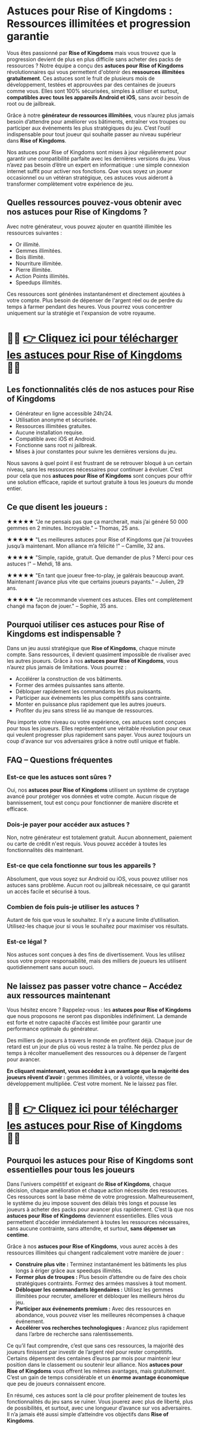 <h1>Astuces pour Rise of Kingdoms : Ressources illimitées et progression garantie</h1>

<p>Vous êtes passionné par <strong>Rise of Kingdoms</strong> mais vous trouvez que la progression devient de plus en plus difficile sans acheter des packs de ressources ? Notre équipe a conçu des <strong>astuces pour Rise of Kingdoms</strong> révolutionnaires qui vous permettent d'obtenir des <strong>ressources illimitées gratuitement</strong>. Ces astuces sont le fruit de plusieurs mois de développement, testées et approuvées par des centaines de joueurs comme vous. Elles sont 100% sécurisées, simples à utiliser et surtout, <strong>compatibles avec tous les appareils Android et iOS</strong>, sans avoir besoin de root ou de jailbreak.</p>

<p>Grâce à notre <strong>générateur de ressources illimitées</strong>, vous n’aurez plus jamais besoin d’attendre pour améliorer vos bâtiments, entraîner vos troupes ou participer aux événements les plus stratégiques du jeu. C’est l’outil indispensable pour tout joueur qui souhaite passer au niveau supérieur dans <strong>Rise of Kingdoms</strong>.</p>

<p>Nos astuces pour Rise of Kingdoms sont mises à jour régulièrement pour garantir une compatibilité parfaite avec les dernières versions du jeu. Vous n’avez pas besoin d’être un expert en informatique : une simple connexion internet suffit pour activer nos fonctions. Que vous soyez un joueur occasionnel ou un vétéran stratégique, ces astuces vous aideront à transformer complètement votre expérience de jeu.</p>

<h2>Quelles ressources pouvez-vous obtenir avec nos astuces pour Rise of Kingdoms ?</h2>

<p>Avec notre générateur, vous pouvez ajouter en quantité illimitée les ressources suivantes :</p>

<ul>
  <li>Or illimité.</li>
  <li>Gemmes illimitées.</li>
  <li>Bois illimité.</li>
  <li>Nourriture illimitée.</li>
  <li>Pierre illimitée.</li>
  <li>Action Points illimités.</li>
  <li>Speedups illimités.</li>
</ul>

<p>Ces ressources sont générées instantanément et directement ajoutées à votre compte. Plus besoin de dépenser de l'argent réel ou de perdre du temps à farmer pendant des heures. Vous pourrez vous concentrer uniquement sur la stratégie et l'expansion de votre royaume.</p>

# 🔴🔴 **[👉 Cliquez ici pour télécharger les astuces pour Rise of Kingdoms](https://tinyurl.com/Ludosprint)** 🔴🔴

<h2>Les fonctionnalités clés de nos astuces pour Rise of Kingdoms</h2>

<ul>
  <li>Générateur en ligne accessible 24h/24.</li>
  <li>Utilisation anonyme et sécurisée.</li>
  <li>Ressources illimitées gratuites.</li>
  <li>Aucune installation requise.</li>
  <li>Compatible avec iOS et Android.</li>
  <li>Fonctionne sans root ni jailbreak.</li>
  <li>Mises à jour constantes pour suivre les dernières versions du jeu.</li>
</ul>

<p>Nous savons à quel point il est frustrant de se retrouver bloqué à un certain niveau, sans les ressources nécessaires pour continuer à évoluer. C’est pour cela que nos <strong>astuces pour Rise of Kingdoms</strong> sont conçues pour offrir une solution efficace, rapide et surtout gratuite à tous les joueurs du monde entier.</p>

<h2>Ce que disent les joueurs :</h2>

<p><strong>★★★★★</strong> "Je ne pensais pas que ça marcherait, mais j’ai généré 50 000 gemmes en 2 minutes. Incroyable." – Thomas, 25 ans.</p>

<p><strong>★★★★★</strong> "Les meilleures astuces pour Rise of Kingdoms que j’ai trouvées jusqu’à maintenant. Mon alliance m’a félicité !" – Camille, 32 ans.</p>

<p><strong>★★★★★</strong> "Simple, rapide, gratuit. Que demander de plus ? Merci pour ces astuces !" – Mehdi, 18 ans.</p>

<p><strong>★★★★★</strong> "En tant que joueur free-to-play, je galérais beaucoup avant. Maintenant j’avance plus vite que certains joueurs payants." – Julien, 29 ans.</p>

<p><strong>★★★★★</strong> "Je recommande vivement ces astuces. Elles ont complètement changé ma façon de jouer." – Sophie, 35 ans.</p>

<h2>Pourquoi utiliser ces astuces pour Rise of Kingdoms est indispensable ?</h2>

<p>Dans un jeu aussi stratégique que <strong>Rise of Kingdoms</strong>, chaque minute compte. Sans ressources, il devient quasiment impossible de rivaliser avec les autres joueurs. Grâce à nos <strong>astuces pour Rise of Kingdoms</strong>, vous n’aurez plus jamais de limitations. Vous pourrez :</p>

<ul>
  <li>Accélérer la construction de vos bâtiments.</li>
  <li>Former des armées puissantes sans attente.</li>
  <li>Débloquer rapidement les commandants les plus puissants.</li>
  <li>Participer aux événements les plus compétitifs sans contrainte.</li>
  <li>Monter en puissance plus rapidement que les autres joueurs.</li>
  <li>Profiter du jeu sans stress lié au manque de ressources.</li>
</ul>

<p>Peu importe votre niveau ou votre expérience, ces astuces sont conçues pour tous les joueurs. Elles représentent une véritable révolution pour ceux qui veulent progresser plus rapidement sans payer. Vous aurez toujours un coup d'avance sur vos adversaires grâce à notre outil unique et fiable.</p>

<h2>FAQ – Questions fréquentes</h2>

<h3>Est-ce que les astuces sont sûres ?</h3>
<p>Oui, nos <strong>astuces pour Rise of Kingdoms</strong> utilisent un système de cryptage avancé pour protéger vos données et votre compte. Aucun risque de bannissement, tout est conçu pour fonctionner de manière discrète et efficace.</p>

<h3>Dois-je payer pour accéder aux astuces ?</h3>
<p>Non, notre générateur est totalement gratuit. Aucun abonnement, paiement ou carte de crédit n'est requis. Vous pouvez accéder à toutes les fonctionnalités dès maintenant.</p>

<h3>Est-ce que cela fonctionne sur tous les appareils ?</h3>
<p>Absolument, que vous soyez sur Android ou iOS, vous pouvez utiliser nos astuces sans problème. Aucun root ou jailbreak nécessaire, ce qui garantit un accès facile et sécurisé à tous.</p>

<h3>Combien de fois puis-je utiliser les astuces ?</h3>
<p>Autant de fois que vous le souhaitez. Il n’y a aucune limite d’utilisation. Utilisez-les chaque jour si vous le souhaitez pour maximiser vos résultats.</p>

<h3>Est-ce légal ?</h3>
<p>Nos astuces sont conçues à des fins de divertissement. Vous les utilisez sous votre propre responsabilité, mais des milliers de joueurs les utilisent quotidiennement sans aucun souci.</p>

<h2>Ne laissez pas passer votre chance – Accédez aux ressources maintenant</h2>

<p>Vous hésitez encore ? Rappelez-vous : les <strong>astuces pour Rise of Kingdoms</strong> que nous proposons ne seront pas disponibles indéfiniment. La demande est forte et notre capacité d’accès est limitée pour garantir une performance optimale du générateur.</p>

<p>Des milliers de joueurs à travers le monde en profitent déjà. Chaque jour de retard est un jour de plus où vous restez à la traîne. Ne perdez plus de temps à récolter manuellement des ressources ou à dépenser de l’argent pour avancer.</p>

<p><strong>En cliquant maintenant, vous accédez à un avantage que la majorité des joueurs rêvent d’avoir :</strong> gemmes illimitées, or à volonté, vitesse de développement multipliée. C’est votre moment. Ne le laissez pas filer.</p>

# 🔴🔴 **[👉 Cliquez ici pour télécharger les astuces pour Rise of Kingdoms](https://tinyurl.com/Ludosprint)** 🔴🔴

<h2>Pourquoi les astuces pour Rise of Kingdoms sont essentielles pour tous les joueurs</h2>

<p>Dans l’univers compétitif et exigeant de <strong>Rise of Kingdoms</strong>, chaque décision, chaque amélioration et chaque action nécessite des ressources. Ces ressources sont la base même de votre progression. Malheureusement, le système du jeu impose souvent des délais très longs et pousse les joueurs à acheter des packs pour avancer plus rapidement. C’est là que nos <strong>astuces pour Rise of Kingdoms</strong> deviennent essentielles. Elles vous permettent d’accéder immédiatement à toutes les ressources nécessaires, sans aucune contrainte, sans attendre, et surtout, <strong>sans dépenser un centime</strong>.</p>

<p>Grâce à nos <strong>astuces pour Rise of Kingdoms</strong>, vous aurez accès à des ressources illimitées qui changent radicalement votre manière de jouer :</p>

<ul>
  <li><strong>Construire plus vite :</strong> Terminez instantanément les bâtiments les plus longs à ériger grâce aux speedups illimités.</li>
  <li><strong>Former plus de troupes :</strong> Plus besoin d’attendre ou de faire des choix stratégiques contraints. Formez des armées massives à tout moment.</li>
  <li><strong>Débloquer les commandants légendaires :</strong> Utilisez les gemmes illimitées pour recruter, améliorer et débloquer les meilleurs héros du jeu.</li>
  <li><strong>Participer aux événements premium :</strong> Avec des ressources en abondance, vous pouvez viser les meilleures récompenses à chaque événement.</li>
  <li><strong>Accélérer vos recherches technologiques :</strong> Avancez plus rapidement dans l’arbre de recherche sans ralentissements.</li>
</ul>

<p>Ce qu’il faut comprendre, c’est que sans ces ressources, la majorité des joueurs finissent par investir de l’argent réel pour rester compétitifs. Certains dépensent des centaines d’euros par mois pour maintenir leur position dans le classement ou soutenir leur alliance. Nos <strong>astuces pour Rise of Kingdoms</strong> vous offrent les mêmes avantages, mais gratuitement. C’est un gain de temps considérable et un <strong>énorme avantage économique</strong> que peu de joueurs connaissent encore.</p>

<p>En résumé, ces astuces sont la clé pour profiter pleinement de toutes les fonctionnalités du jeu sans se ruiner. Vous jouerez avec plus de liberté, plus de possibilités, et surtout, avec une longueur d’avance sur vos adversaires. Il n’a jamais été aussi simple d’atteindre vos objectifs dans <strong>Rise of Kingdoms</strong>.</p>
